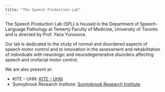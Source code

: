 ```yaml
---
title: "The Speech Production Lab"
---
```


The Speech Production Lab (SPL) is housed in the Department of Speech-Language Pathology at Temerty Faculty of Medicine, University of Toronto and is directed by Prof. Yana Yunusova.

Our lab is dedicated to the study of normal and disordered aspects of speech motor control and to innovation in the assessment and rehabilitation of individuals with neurologic and neurodegenerative disorders affecting speech and orofacial motor control.

We are also present at:
- KITE – UHN: [KITE – UHN](https://kite-uhn.com/scientist/yana-yunusova)
- Sunnybrook Research Institute: [Sunnybrook Research Institute](https://sunnybrook.ca/team/member.asp?m=201&page=172)
